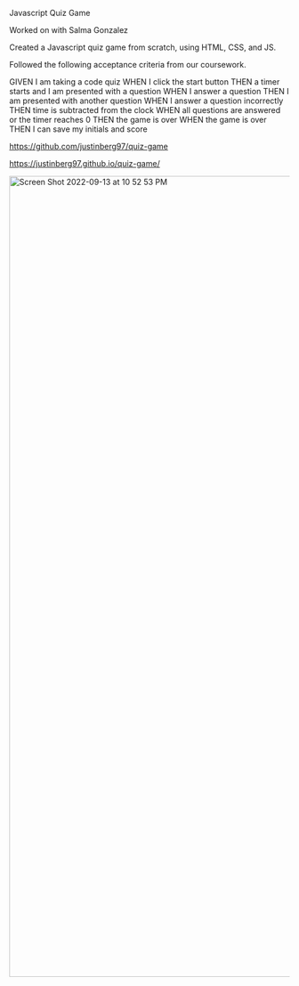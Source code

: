 Javascript Quiz Game 

Worked on with Salma Gonzalez 

Created a Javascript quiz game from scratch, using HTML, CSS, and JS.  

Followed the following acceptance criteria from our coursework. 

GIVEN I am taking a code quiz
WHEN I click the start button
THEN a timer starts and I am presented with a question
WHEN I answer a question
THEN I am presented with another question
WHEN I answer a question incorrectly
THEN time is subtracted from the clock
WHEN all questions are answered or the timer reaches 0
THEN the game is over
WHEN the game is over
THEN I can save my initials and score

https://github.com/justinberg97/quiz-game

https://justinberg97.github.io/quiz-game/

<img width="1440" alt="Screen Shot 2022-09-13 at 10 52 53 PM" src="https://user-images.githubusercontent.com/110484382/190056770-1bfef8f9-a735-413e-834d-d87df4a19106.png">
